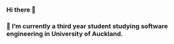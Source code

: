 ### Hi there 👋
### 🌱 I’m currently a third year student studying software engineering in University of Auckland.
